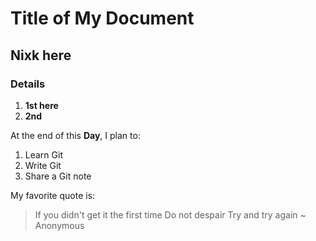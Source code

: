 Title of My Document
====================

## Nixk here

### **Details**

1. **1st here**
2. **2nd**

At the end of this **Day**, I plan to:

1. Learn Git
2. Write Git
3. Share a Git note

My favorite quote is:
> If you didn't get it the first time
> Do not despair
> Try and try again
> ~ Anonymous
